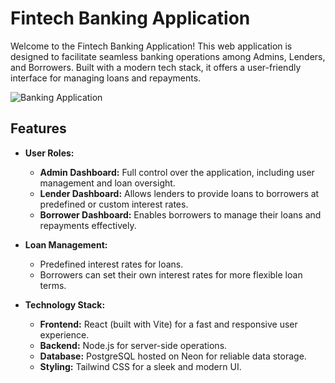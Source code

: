 # Fintech Banking Application

Welcome to the Fintech Banking Application! This web application is designed to facilitate seamless banking operations among Admins, Lenders, and Borrowers. Built with a modern tech stack, it offers a user-friendly interface for managing loans and repayments.

![Banking Application]([https://github.com/yatunyi15075/BankApplication/blob/master/frontend/src/assets/6.png](https://media-hosting.imagekit.io/3b1802ec12194c1f/svgviewer-output%20(4).svg?Expires=1838966255&Key-Pair-Id=K2ZIVPTIP2VGHC&Signature=WHblhkSN6RFjcLIp0l00JQW1bUsoPqyEEBpIiFKorN0Nd2OfLHPTFBDo3-Z~e9QB6FBpyExqbkyZW5NwzWVrCY2cc~X5-zYRHZU1qI35mOHlu6ZDtN8yW5T3kjknzcU~AfIlLkIqL5EMCV-cZzOIdUt3WyF6jSaJtIYgtSqlGaL7e6qGYLR-q2ErEZ-Pdjsp8XaTeo1WnyKJgLT4ZEsB~6gl5kBlj99bGUIlVjBER0COkcLdZuFB-J8g4cHFpAdZQ8rxdstsjPct1bIyCZwunvQKxRmYQfwjTl62iHdxGp094k0ApgdQocsp9Omgv5qsPMtu~NmlRyHlZlzbijErlw__))

## Features

- **User Roles:**
  - **Admin Dashboard:** Full control over the application, including user management and loan oversight.
  - **Lender Dashboard:** Allows lenders to provide loans to borrowers at predefined or custom interest rates.
  - **Borrower Dashboard:** Enables borrowers to manage their loans and repayments effectively.

- **Loan Management:**
  - Predefined interest rates for loans.
  - Borrowers can set their own interest rates for more flexible loan terms.

- **Technology Stack:**
  - **Frontend:** React (built with Vite) for a fast and responsive user experience.
  - **Backend:** Node.js for server-side operations.
  - **Database:** PostgreSQL hosted on Neon for reliable data storage.
  - **Styling:** Tailwind CSS for a sleek and modern UI.

